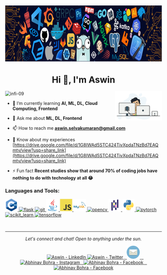 <p align="center"><img src="https://github.com/Infi-09/Infi-09/blob/main/header.png" width="1380px" height="180px"></p>
<h1 align="center">Hi 👋, I'm Aswin</h1>
<img src="https://github.com/Infi-09/Infi-09/blob/main/intro.gif" width="30%" align="right">

<p align="left"> <img src="https://komarev.com/ghpvc/?username=infi-09&label=Profile%20views&color=0e75b6&style=flat" alt="infi-09" /> </p>

- 🌱 I’m currently learning **AI, ML, DL, Cloud Computing, Frontend**

- 💬 Ask me about **ML, DL, Frontend**

- 📫 How to reach me **aswin.selvakumaran@gmail.com**

- 📄 Know about my experiences [https://drive.google.com/file/d/1G8IWAd5STC424TivXpdaTNzBd7EAQmtv/view?usp=share_link](https://drive.google.com/file/d/1G8IWAd5STC424TivXpdaTNzBd7EAQmtv/view?usp=share_link)

- ⚡ Fun fact **Recent studies show that around 70% of coding jobs have nothing to do with technology at all 😂**

<h3 align="left">Languages and Tools:</h3>
<p align="left"> <a href="https://www.w3schools.com/cpp/" target="_blank" rel="noreferrer"> <img src="https://raw.githubusercontent.com/devicons/devicon/master/icons/cplusplus/cplusplus-original.svg" alt="cplusplus" width="40" height="40"/> </a> <a href="https://flask.palletsprojects.com/" target="_blank" rel="noreferrer"> <img src="https://www.vectorlogo.zone/logos/pocoo_flask/pocoo_flask-icon.svg" alt="flask" width="40" height="40"/> </a> <a href="https://git-scm.com/" target="_blank" rel="noreferrer"> <img src="https://www.vectorlogo.zone/logos/git-scm/git-scm-icon.svg" alt="git" width="40" height="40"/> </a> <a href="https://www.java.com" target="_blank" rel="noreferrer"> <img src="https://raw.githubusercontent.com/devicons/devicon/master/icons/java/java-original.svg" alt="java" width="40" height="40"/> </a> <a href="https://developer.mozilla.org/en-US/docs/Web/JavaScript" target="_blank" rel="noreferrer"> <img src="https://raw.githubusercontent.com/devicons/devicon/master/icons/javascript/javascript-original.svg" alt="javascript" width="40" height="40"/> </a> <a href="https://www.mysql.com/" target="_blank" rel="noreferrer"> <img src="https://raw.githubusercontent.com/devicons/devicon/master/icons/mysql/mysql-original-wordmark.svg" alt="mysql" width="40" height="40"/> </a> <a href="https://opencv.org/" target="_blank" rel="noreferrer"> <img src="https://www.vectorlogo.zone/logos/opencv/opencv-icon.svg" alt="opencv" width="40" height="40"/> </a> <a href="https://pandas.pydata.org/" target="_blank" rel="noreferrer"> <img src="https://raw.githubusercontent.com/devicons/devicon/2ae2a900d2f041da66e950e4d48052658d850630/icons/pandas/pandas-original.svg" alt="pandas" width="40" height="40"/> </a> <a href="https://www.python.org" target="_blank" rel="noreferrer"> <img src="https://raw.githubusercontent.com/devicons/devicon/master/icons/python/python-original.svg" alt="python" width="40" height="40"/> </a> <a href="https://pytorch.org/" target="_blank" rel="noreferrer"> <img src="https://www.vectorlogo.zone/logos/pytorch/pytorch-icon.svg" alt="pytorch" width="40" height="40"/> </a> <a href="https://scikit-learn.org/" target="_blank" rel="noreferrer"> <img src="https://upload.wikimedia.org/wikipedia/commons/0/05/Scikit_learn_logo_small.svg" alt="scikit_learn" width="40" height="40"/> </a> <a href="https://seaborn.pydata.org/" target="_blank" rel="noreferrer">  <img src="https://www.vectorlogo.zone/logos/tensorflow/tensorflow-icon.svg" alt="tensorflow" width="40" height="40"/> </a> </p>
<br>
<hr>
<p align="center">
<i>Let's connect and chat! Open to anything under the sun.</i><br>
<p align="center">
	&nbsp;&nbsp;&nbsp;&nbsp;&nbsp;&nbsp;&nbsp;&nbsp;&nbsp;&nbsp;&nbsp;&nbsp;&nbsp;&nbsp;&nbsp;&nbsp;&nbsp;&nbsp;
	<a href="https://linkedin.com/in/aswin s">
		<img alt="Aswin - LinkedIn" width="42px" src="https://raw.githubusercontent.com/rahuldkjain/github-profile-readme-generator/master/src/images/icons/Social/linked-in-alt.svg"/>
	</a>
	<a href="https://twitter.com/infinity0099">
		<img alt="Aswin - Twitter" width="42px" src="https://raw.githubusercontent.com/rahuldkjain/github-profile-readme-generator/master/src/images/icons/Social/twitter.svg"/>
	</a>
	<a href="mailto:aswin.selvakumaran@gmail.com">
		&nbsp;&nbsp;<img alt="Abhinav Bohra - Mail" width="42px" src="https://github.com/abhinav-bohra/abhinav-bohra/blob/main/icons/email.svg"/>
	</a>
	<a href="https://instagram.com/aswin_frozz">
		&nbsp;&nbsp;<img alt="Abhinav Bohra - Instagram" width="42px" src="https://raw.githubusercontent.com/rahuldkjain/github-profile-readme-generator/master/src/images/icons/Social/instagram.svg"/>
	</a>
	<a href="https://kaggle.com/aswinfroze">
		&nbsp;&nbsp;<img alt="Abhinav Bohra - Facebook" width="42px" src="https://raw.githubusercontent.com/rahuldkjain/github-profile-readme-generator/master/src/images/icons/Social/kaggle.svg"/>
	</a>
	<a href="https://www.leetcode.com/infinity09">
		&nbsp;&nbsp;<img alt="Abhinav Bohra - Facebook" width="42px" src="https://raw.githubusercontent.com/rahuldkjain/github-profile-readme-generator/master/src/images/icons/Social/leet-code.svg"/>
	</a>
</p><br>
